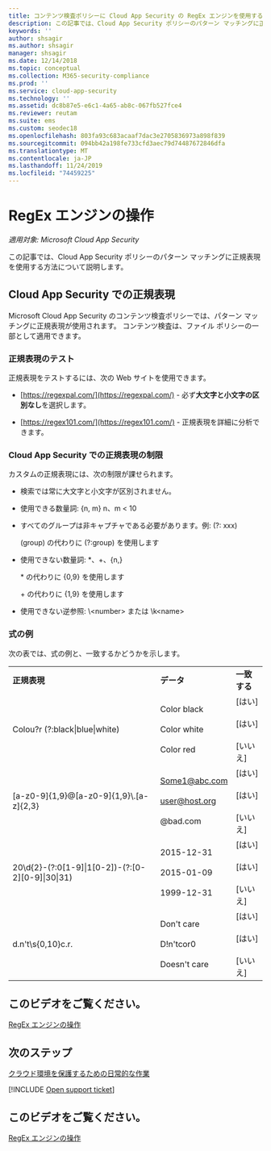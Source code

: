 ```yaml
---
title: コンテンツ検査ポリシーに Cloud App Security の RegEx エンジンを使用する
description: この記事では、Cloud App Security ポリシーのパターン マッチングに正規表現を使用する方法について説明します。
keywords: ''
author: shsagir
ms.author: shsagir
manager: shsagir
ms.date: 12/14/2018
ms.topic: conceptual
ms.collection: M365-security-compliance
ms.prod: ''
ms.service: cloud-app-security
ms.technology: ''
ms.assetid: dc8b87e5-e6c1-4a65-ab8c-067fb527fce4
ms.reviewer: reutam
ms.suite: ems
ms.custom: seodec18
ms.openlocfilehash: 803fa93c683acaaf7dac3e2705836973a898f839
ms.sourcegitcommit: 094bb42a198fe733cfd3aec79d74487672846dfa
ms.translationtype: MT
ms.contentlocale: ja-JP
ms.lasthandoff: 11/24/2019
ms.locfileid: "74459225"
---
```

# <a name="working-with-the-regex-engine"></a>RegEx エンジンの操作

*適用対象: Microsoft Cloud App Security*
 
この記事では、Cloud App Security ポリシーのパターン マッチングに正規表現を使用する方法について説明します。

## <a name="regular-expressions-in-cloud-app-security"></a>Cloud App Security での正規表現

Microsoft Cloud App Security のコンテンツ検査ポリシーでは、パターン マッチングに正規表現が使用されます。 コンテンツ検査は、ファイル ポリシーの一部として適用できます。

### <a name="testing-regular-expressions"></a>正規表現のテスト

正規表現をテストするには、次の Web サイトを使用できます。  
  
- [https://regexpal.com/](https://regexpal.com/) - 必ず**大文字と小文字の区別なし**を選択します。  
  
- [https://regex101.com/](https://regex101.com/) - 正規表現を詳細に分析できます。  

### <a name="limitations-of-regular-expressions-in-cloud-app-security"></a>Cloud App Security での正規表現の制限

カスタムの正規表現には、次の制限が課せられます。  
  
- 検索では常に大文字と小文字が区別されません。  

- 使用できる数量詞: {n, m} n、m < 10  
  
- すべてのグループは非キャプチャである必要があります。例: (?: xxx)  
  
     (group) の代わりに (?:group) を使用します  
  
- 使用できない数量詞: *、+、{n,}  
  
     \* の代わりに {0,9} を使用します  
  
     \+ の代わりに {1,9} を使用します  
  
- 使用できない逆参照: \\<number\> または \k\<name>  
  
### <a name="example-expressions"></a>式の例  

次の表では、式の例と、一致するかどうかを示します。

|                                                               |                                                               |                                    |
|---------------------------------------------------------------|---------------------------------------------------------------|------------------------------------|
|              <strong>正規表現</strong>              |                     <strong>データ</strong>                     |      <strong>一致する</strong>      |
|            Colou?r (?:black&#124;blue&#124;white)             |   Color black<br /><br /> Color white<br /><br /> Color red   | [はい]<br /><br /> [はい]<br /><br /> [いいえ] |
|           [a-z0-9]{1,9}@[a-z0-9]{1,9}\\.[a-z]{2,3}            | Some1@abc.com<br /><br /> user@host.org<br /><br /> @bad.com  | [はい]<br /><br /> [はい]<br /><br /> [いいえ] |
| 20\d{2}-(?:0[1-9]&#124;1[0-2])-(?:[0-2][0-9]&#124;30&#124;31) |   2015-12-31<br /><br /> 2015-01-09<br /><br /> 1999-12-31    | [はい]<br /><br /> [はい]<br /><br /> [いいえ] |
|                       d.n't\s{0,10}c.r.                       | Don't     care<br /><br /> D!n'tcor0<br /><br /> Doesn't care | [はい]<br /><br /> [はい]<br /><br /> [いいえ] |

## <a name="check-out-this-video"></a>このビデオをご覧ください。

[RegEx エンジンの操作](https://channel9.msdn.com/Shows/Microsoft-Security/Microsoft-Cloud-App-Security-Working-with-the-Regex-Engine)

## <a name="next-steps"></a>次のステップ

[クラウド環境を保護するための日常的な作業](daily-activities-to-protect-your-cloud-environment.md)   

[!INCLUDE [Open support ticket](includes/support.md)]  
  

## <a name="check-out-this-video"></a>このビデオをご覧ください。
[RegEx エンジンの操作](https://channel9.msdn.com/Shows/Microsoft-Security/Microsoft-Cloud-App-Security-Working-with-the-Regex-Engine)    